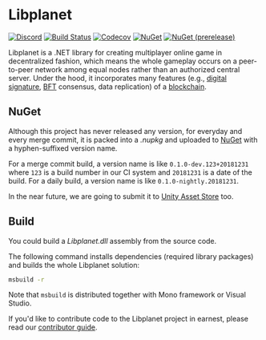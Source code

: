 Libplanet
=========

[![Discord](https://img.shields.io/discord/539405872346955788.svg?color=7289da&logo=discord&logoColor=white)][Discord]
[![Build Status](https://travis-ci.com/planetarium/libplanet.net.svg?branch=master)][Travis CI]
[![Codecov](https://codecov.io/gh/planetarium/libplanet.net/branch/master/graph/badge.svg)][Codecov]
[![NuGet](https://img.shields.io/nuget/v/Libplanet.svg?style=flat)][NuGet]
[![NuGet (prerelease)](https://img.shields.io/nuget/vpre/Libplanet.svg?style=flat)][NuGet]

Libplanet is a .NET library for creating multiplayer online game in
decentralized fashion, which means the whole gameplay occurs on a
peer-to-peer network among equal nodes rather than an authorized central
server.  Under the hood, it incorporates many features (e.g.,
[digital signature], [BFT] consensus, data replication) of a [blockchain].

[Discord]: https://discord.gg/ue9fgc3
[Travis CI]: https://travis-ci.com/planetarium/libplanet.net
[Codecov]: https://codecov.io/gh/planetarium/libplanet.net
[NuGet]: https://www.nuget.org/packages/Libplanet/
[digital signature]: https://en.wikipedia.org/wiki/Digital_signature
[BFT]: https://en.wikipedia.org/wiki/Byzantine_fault_tolerance
[blockchain]: https://en.wikipedia.org/wiki/Blockchain


NuGet
-----

Although this project has never released any version, for everyday and every
merge commit, it is packed into a *.nupkg* and uploaded to [NuGet] with
a hyphen-suffixed version name.

For a merge commit build, a version name is like `0.1.0-dev.123+20181231` where
`123` is a build number in our CI system and `20181231` is a date of the build.
For a daily build, a version name is like `0.1.0-nightly.20181231`.

In the near future, we are going to submit it to [Unity Asset Store] too.

[Unity Asset Store]: https://assetstore.unity.com/


Build
-----

You could build a *Libplanet.dll* assembly from the source code.

The following command installs dependencies (required library packages) and
builds the whole Libplanet solution:

~~~~~~~~ bash
msbuild -r
~~~~~~~~

Note that `msbuild` is distributed together with Mono framework or
Visual Studio.

If you'd like to contribute code to the Libplanet project in earnest,
please read our [contributor guide](CONTRIBUTING.md).
